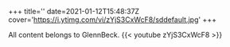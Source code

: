 +++
title=''
date=2021-01-12T15:48:37Z
cover='https://i.ytimg.com/vi/zYjS3CxWcF8/sddefault.jpg'
+++

All content belongs to GlennBeck.
{{< youtube zYjS3CxWcF8 >}}
